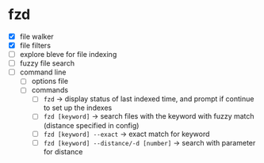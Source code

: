 # fzd

- [x] file walker
- [x] file filters
- [ ] explore bleve for file indexing
- [ ] fuzzy file search
- [ ] command line
    - [ ] options file
    - [ ] commands
        - [ ] `fzd` -> display status of last indexed time, and prompt if continue to set up the indexes
        - [ ] `fzd [keyword]` -> search files with the keyword with fuzzy match (distance specified in config)
        - [ ] `fzd [keyword] --exact` -> exact match for keyword
        - [ ] `fzd [keyword] --distance/-d [number]` -> search with parameter for distance